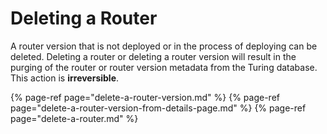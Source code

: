 # Deleting a Router

A router version that is not deployed or in the process of deploying can be deleted. Deleting a router or deleting a router version will result in the purging of the router or router version metadata from the Turing database. This action is **irreversible**.

{% page-ref page="delete-a-router-version.md" %}
{% page-ref page="delete-a-router-version-from-details-page.md" %}
{% page-ref page="delete-a-router.md" %}
